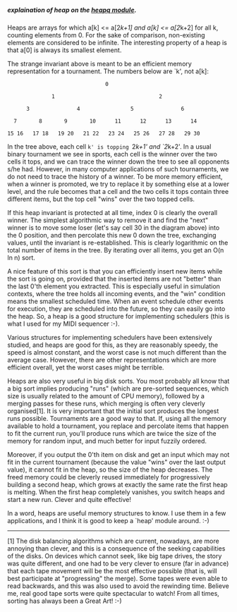 ##### explaination of heap on the [heapq module](https://docs.python.org/3/library/heapq.html).

Heaps are arrays for which a[k] <= a[2*k+1] and a[k] <= a[2*k+2] for
all k, counting elements from 0.  For the sake of comparison,
non-existing elements are considered to be infinite.  The interesting
property of a heap is that a[0] is always its smallest element.

The strange invariant above is meant to be an efficient memory
representation for a tournament.  The numbers below are `k', not a[k]:

                                   0

                  1                                 2

          3               4                5               6

      7       8       9       10      11      12      13      14

    15 16   17 18   19 20   21 22   23 24   25 26   27 28   29 30


In the tree above, each cell `k' is topping `2*k+1' and `2*k+2'.  In
a usual binary tournament we see in sports, each cell is the winner
over the two cells it tops, and we can trace the winner down the tree
to see all opponents s/he had.  However, in many computer applications
of such tournaments, we do not need to trace the history of a winner.
To be more memory efficient, when a winner is promoted, we try to
replace it by something else at a lower level, and the rule becomes
that a cell and the two cells it tops contain three different items,
but the top cell "wins" over the two topped cells.

If this heap invariant is protected at all time, index 0 is clearly
the overall winner.  The simplest algorithmic way to remove it and
find the "next" winner is to move some loser (let's say cell 30 in the
diagram above) into the 0 position, and then percolate this new 0 down
the tree, exchanging values, until the invariant is re-established.
This is clearly logarithmic on the total number of items in the tree.
By iterating over all items, you get an O(n ln n) sort.

A nice feature of this sort is that you can efficiently insert new
items while the sort is going on, provided that the inserted items are
not "better" than the last 0'th element you extracted.  This is
especially useful in simulation contexts, where the tree holds all
incoming events, and the "win" condition means the smallest scheduled
time.  When an event schedule other events for execution, they are
scheduled into the future, so they can easily go into the heap.  So, a
heap is a good structure for implementing schedulers (this is what I
used for my MIDI sequencer :-).

Various structures for implementing schedulers have been extensively
studied, and heaps are good for this, as they are reasonably speedy,
the speed is almost constant, and the worst case is not much different
than the average case.  However, there are other representations which
are more efficient overall, yet the worst cases might be terrible.

Heaps are also very useful in big disk sorts.  You most probably all
know that a big sort implies producing "runs" (which are pre-sorted
sequences, which size is usually related to the amount of CPU memory),
followed by a merging passes for these runs, which merging is often
very cleverly organised[1].  It is very important that the initial
sort produces the longest runs possible.  Tournaments are a good way
to that.  If, using all the memory available to hold a tournament, you
replace and percolate items that happen to fit the current run, you'll
produce runs which are twice the size of the memory for random input,
and much better for input fuzzily ordered.

Moreover, if you output the 0'th item on disk and get an input which
may not fit in the current tournament (because the value "wins" over
the last output value), it cannot fit in the heap, so the size of the
heap decreases.  The freed memory could be cleverly reused immediately
for progressively building a second heap, which grows at exactly the
same rate the first heap is melting.  When the first heap completely
vanishes, you switch heaps and start a new run.  Clever and quite
effective!

In a word, heaps are useful memory structures to know.  I use them in
a few applications, and I think it is good to keep a `heap' module
around. :-)

--------------------
[1] The disk balancing algorithms which are current, nowadays, are
more annoying than clever, and this is a consequence of the seeking
capabilities of the disks.  On devices which cannot seek, like big
tape drives, the story was quite different, and one had to be very
clever to ensure (far in advance) that each tape movement will be the
most effective possible (that is, will best participate at
"progressing" the merge).  Some tapes were even able to read
backwards, and this was also used to avoid the rewinding time.
Believe me, real good tape sorts were quite spectacular to watch!
From all times, sorting has always been a Great Art! :-)
